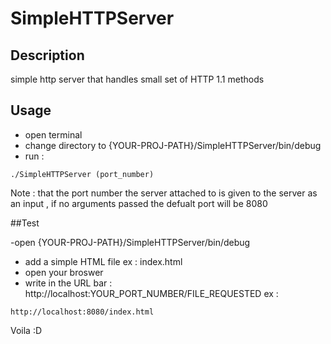 # SimpleHTTPServer
## Description
simple http server that handles small set of  HTTP 1.1 methods

## Usage 
- open terminal
- change directory to {YOUR-PROJ-PATH}/SimpleHTTPServer/bin/debug
- run  :

```
./SimpleHTTPServer (port_number)
```
Note : that the port number the server attached to is given to the server as an input , 
if no arguments passed the defualt port will be 8080

##Test 

-open {YOUR-PROJ-PATH}/SimpleHTTPServer/bin/debug
- add a simple HTML file ex : index.html
- open your broswer 
- write in the URL bar : http://localhost:YOUR_PORT_NUMBER/FILE_REQUESTED
ex : 
```
http://localhost:8080/index.html
```


Voila :D


